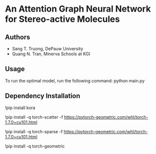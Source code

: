 # An Attention Graph Neural Network for Stereo-active Molecules

## Authors
- Sang T. Truong, DePauw University
- Quang N. Tran, Minerva Schools at KGI

## Usage
To run the optimal model, run the following command: 
python main.py 

## Dependency Installation
!pip install kora

!pip install -q torch-scatter -f https://pytorch-geometric.com/whl/torch-1.7.0+cu101.html

!pip install -q torch-sparse -f https://pytorch-geometric.com/whl/torch-1.7.0+cu101.html

!pip install -q torch-geometric
